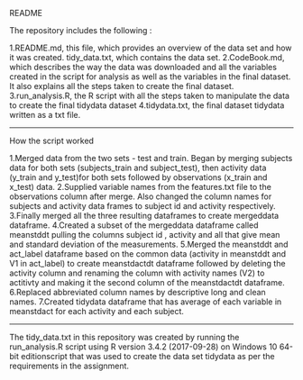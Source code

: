README

The repository includes the following :

1.README.md, this file, which provides an overview of the data set and how it was created.
tidy_data.txt, which contains the data set.
2.CodeBook.md,  which describes the way the data was downloaded and all the variables created in the script for analysis as well as the variables in the final dataset. It also explains all the steps taken to create the final dataset. 
3.run_analysis.R, the R script with all the steps taken to manipulate the data to create the final tidydata dataset
4.tidydata.txt, the final dataset tidydata written as a txt file.

---------

How the script worked

1.Merged data from the two sets - test and train. Began by merging subjects data for both sets (subjects_train and subject_test), then activity data (y_train and y_test)for both sets followed by observations (x_train and x_test) data. 
2.Supplied variable names from the features.txt file to the observations column after merge. Also changed the column names for subjects and activity data frames to subject id and activity respectively.
3.Finally merged all the three resulting dataframes to create mergeddata dataframe.
4.Created a subset of the mergeddata dataframe called meanstddt pulling the columns subject id , activity and all that give mean and standard deviation of the measurements.
5.Merged the meanstddt and act_label dataframe based on the common data  (activity in meanstddt and V1 in act_label) to create meanstdactdt dataframe followed by deleting the activity column and renaming the column with activity names (V2) to actitivty and making it the second column of the meanstdactdt dataframe.
6.Replaced abbreviated column names by descriptive long and clean names.
7.Created tidydata dataframe that has  average of each variable in meanstdact for each activity and each subject.

------


The tidy_data.txt in this repository was created by running the run_analysis.R script using R version 3.4.2 (2017-09-28) on Windows 10 64-bit editionscript that was used to create the data set tidydata as per the requirements in the assignment.

